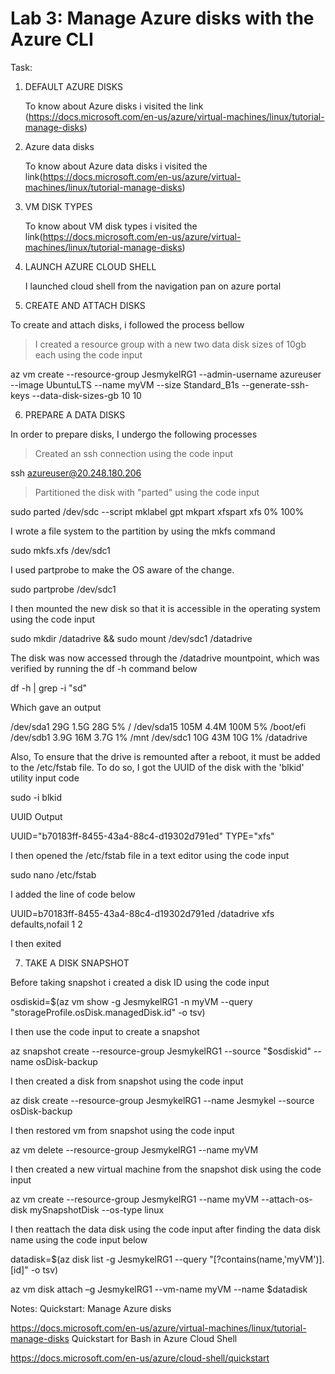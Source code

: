 # Lab 3: Manage Azure disks with the Azure CLI

Task:

1. DEFAULT AZURE DISKS

    To know about Azure disks i visited the link (https://docs.microsoft.com/en-us/azure/virtual-machines/linux/tutorial-manage-disks)
2. Azure data disks

    To know about Azure data disks i visited the link(https://docs.microsoft.com/en-us/azure/virtual-machines/linux/tutorial-manage-disks)
3. VM DISK TYPES

    To know about VM disk types i visited the link(https://docs.microsoft.com/en-us/azure/virtual-machines/linux/tutorial-manage-disks)
4. LAUNCH AZURE CLOUD SHELL

    I launched cloud shell from the navigation pan on azure portal
5. CREATE AND ATTACH DISKS

To create and attach disks, i followed the process bellow

> I created a resource group with a new two data disk sizes of 10gb each using the code input 

az vm create 
--resource-group JesmykelRG1 
--admin-username azureuser 
--image UbuntuLTS 
--name myVM 
--size Standard_B1s 
--generate-ssh-keys 
--data-disk-sizes-gb 10 10

6. PREPARE A DATA DISKS

In order to prepare disks, I undergo the following processes

> Created an ssh connection using the code input

ssh azureuser@20.248.180.206

> Partitioned the disk with "parted" using the code input

sudo parted /dev/sdc --script mklabel gpt mkpart xfspart xfs 0% 100%

I wrote a file system to the partition by using the mkfs command

sudo mkfs.xfs /dev/sdc1

I used partprobe to make the OS aware of the change.

sudo partprobe /dev/sdc1

I then mounted the new disk so that it is accessible in the operating system using the code input

sudo mkdir /datadrive && sudo mount /dev/sdc1 /datadrive

The disk was now accessed through the /datadrive mountpoint, which was verified by running the df -h command below

df -h | grep -i "sd"

Which gave an output

/dev/sda1        29G  1.5G   28G   5% /
/dev/sda15      105M  4.4M  100M   5% /boot/efi
/dev/sdb1       3.9G   16M  3.7G   1% /mnt
/dev/sdc1        10G   43M   10G   1% /datadrive

Also, To ensure that the drive is remounted after a reboot, it must be added to the /etc/fstab file. To do so, I got the UUID of the disk with the 'blkid' utility input code

sudo -i blkid

UUID Output

UUID="b70183ff-8455-43a4-88c4-d19302d791ed" TYPE="xfs"

I then opened the /etc/fstab file in a text editor using the code input

sudo nano /etc/fstab

I added the line of code below 

UUID=b70183ff-8455-43a4-88c4-d19302d791ed   /datadrive  xfs    defaults,nofail   1  2

I then exited


7. TAKE A DISK SNAPSHOT

Before taking snapshot i created a disk ID using the code input

osdiskid=$(az vm show 
-g JesmykelRG1 -n myVM 
--query "storageProfile.osDisk.managedDisk.id" -o tsv)

I then use the code input to create a snapshot

az snapshot create 
--resource-group JesmykelRG1 
--source "$osdiskid" 
--name osDisk-backup

I then created a disk from snapshot using the code input

az disk create 
--resource-group JesmykelRG1 
--name Jesmykel 
--source osDisk-backup

I then restored vm from snapshot using the code input

az vm delete 
--resource-group JesmykelRG1 
--name myVM

I then created a new virtual machine from the snapshot disk using the code input

az vm create 
--resource-group JesmykelRG1 
--name myVM 
--attach-os-disk mySnapshotDisk 
--os-type linux

I then reattach the data disk using the code input after finding the data disk name using the code input below

datadisk=$(az disk list -g JesmykelRG1 --query "[?contains(name,'myVM')].[id]" -o tsv)

az vm disk attach 
–g JesmykelRG1 
--vm-name myVM 
--name $datadisk

Notes:
Quickstart: Manage Azure disks

https://docs.microsoft.com/en-us/azure/virtual-machines/linux/tutorial-manage-disks
Quickstart for Bash in Azure Cloud Shell

https://docs.microsoft.com/en-us/azure/cloud-shell/quickstart